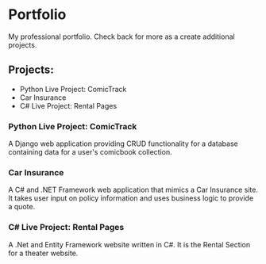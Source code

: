 # Portfolio
 My professional portfolio. Check back for more as a create additional projects.
## Projects:
* Python Live Project: ComicTrack
* Car Insurance
* C# Live Project: Rental Pages

### Python Live Project: ComicTrack
A Django web application providing CRUD functionality for a database containing data for a user's comicbook collection.

### Car Insurance
A C# and .NET Framework web application that mimics a Car Insurance site. It takes user input on policy information and uses business logic to provide a quote.

### C# Live Project: Rental Pages
A .Net and Entity Framework website written in C#. It is the Rental Section for a theater website.
